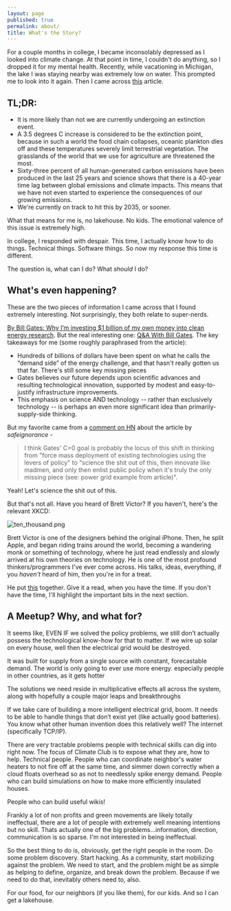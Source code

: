 ```yaml
---
layout: page
published: true
permalink: about/
title: What's the Story?
---
```

For a couple months in college, I became inconsolably depressed as I looked into climate change. At that point in time, I couldn't do anything, so I dropped it for my mental health. Recently, while vacationing in Michigan, the lake I was staying nearby was extremely low on water. This prompted me to look into it again. Then I came across [this](http://www.flassbeck-economics.com/how-climate-change-is-rapidly-taking-the-planet-apart/) article.

## TL;DR:

- It is more likely than not we are currently undergoing an extinction event.
- A 3.5 degrees C increase is considered to be the extinction point, because in such a world the food chain collapses, oceanic plankton dies off and these temperatures severely limit terrestrial vegetation. The grasslands of the world that we use for agriculture are threatened the most.
- Sixty-three percent of all human-generated carbon emissions have been produced in the last 25 years and science shows that there is a 40-year time lag between global emissions and climate impacts. This means that we have not even started to experience the consequences of our growing emissions.
- We're currently on track to hit this by 2035, or sooner.


What that means for me is, no lakehouse. No kids. The emotional valence of this issue is extremely high.

In college, I responded with despair. This time, I actually know how to do things. Technical things. Software things. So now my response this time is different.

The question is, what can I do? What *should* I do?

## What's even happening?

These are the two pieces of information I came across that I found extremely interesting. Not surprisingly, they both relate to super-nerds.

[By Bill Gates: Why I’m investing $1 billion of my own money into clean energy research](http://qz.com/470592/by-bill-gates-why-im-investing-1-billion-of-my-own-money-into-clean-energy-research/). But the real interesting one: [Q&A With Bill Gates](https://www.technologyreview.com/s/601242/qa-bill-gates/). The key takeaways for me (some roughly paraphrased from the article):

- Hundreds of billions of dollars have been spent on what he calls the “demand side” of the energy challenge, and that hasn't really gotten us that far. There's still some key missing pieces
- Gates believes our future depends upon scientific advances and resulting technological innovation, supported by modest and easy-to-justify infrastructure improvements.
- This emphasis on science AND technology -- rather than exclusively technology -- is perhaps an even more significant idea than primarily-supply-side thinking.

But my favorite came from a [comment on HN](https://news.ycombinator.com/item?id=12150629) about the article by *safeignorance* -

> I think Gates' C=0 goal is probably the locus of this shift in thinking from "force mass deployment of existing technologies using the levers of policy" to "science the shit out of this, then innovate like madmen, and only then enlist public policy when it's truly the only missing piece (see: power grid example from article)".

Yeah! Let's science the shit out of this.

But that's not all. Have you heard of Brett Victor? If you haven't, here's the relevant XKCD:

![ten_thousand.png]({{site.baseurl}}/media/ten_thousand.png)

Brett Victor is one of the designers behind the original iPhone. Then, he split Apple, and began riding trains around the world, becoming a wandering monk or something of technology, where he just read endlessly and slowly arrived at his own theories on technology. He is one of the most profound thinkers/programmers I've ever come across. His talks, ideas, everything, if you *haven't* heard of him, then you're in for a treat.

He put [this](http://worrydream.com/ClimateChange/) together. Give it a read, when you have the time. If you don't have the time, I'll highlight the important bits in the next section.

## A Meetup? Why, and what for?

It seems like, EVEN IF we solved the policy problems, we still don’t actually possess the technological know-how for that to matter. If we wire up solar on every house, well then the electrical grid would be destroyed.

It was built for supply from a single source with constant, forecastable demand. The world is only going to ever use more energy. especially people in other countries, as it gets hotter 

The solutions we need reside in multiplicative effects all across the system, along with hopefully a couple major leaps and breakthroughs

If we take care of building a more intelligent electrical grid, boom. It needs to be able to handle things that don’t exist yet (like actually good batteries). You know what other human invention does this relatively well? The internet (specifically TCP/IP).

There are very tractable problems people with technical skills can dig into right now. The focus of Climate Club is to expose what they are, how to help. Technical people. People who can coordinate neighbor's water heaters to not fire off at the same time, and simmer down correctly when a cloud floats overhead so as not to needlessly spike energy demand. People who can build simulations on how to make more efficiently insulated houses.

People who can build useful wikis!

Frankly a lot of non profits and green movements are likely totally ineffectual, there are a lot of people with extremely well meaning intentions but no skill. Thats actually one of the big problems...information, direction, communication is so sparse. I'm not interested in being ineffectual.

So the best thing to do is, obviously, get the right people in the room. Do some problem discovery. Start hacking. As a community, start mobilizing against the problem. We need to start, and the problem might be as simple as helping to define, organize, and break down the problem. Because if we need to do that, inevitably others need to, also.

For our food, for our neighbors (if you like them), for our kids. And so I can get a lakehouse.
